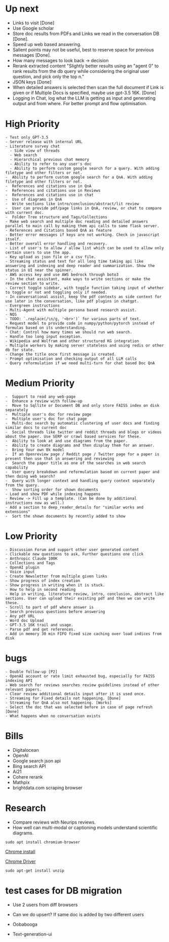 # Up next
- Links to visit [Done]
- Use Google scholar
- Store doc results from PDFs and Links we read in the conversation DB [Done].
- Speed up web based answering.
- Salient points may not be useful, best to reserve space for previous messages [Done].
- How many messages to look back -> decision
- Rerank extracted content "Slightly better results using an "agent 0" to rank results from the db query while considering the original user question, and pick only the top n."
- JSON keys [Done]
- When detailed answers is selected then scan the full document if Link is given or if Multiple Docs is specified, maybe use gpt-3.5 16K. [Done]
- Logging in Chat, log what the LLM is getting as input and generating output and from where. For better prompt and flow optimisation.

# High Priority
    - Test only GPT-3.5
    - Server release with internal URL
    - Literature survey chat
      - Side view of threads
      - Web search
      - Hierarchical previous chat memory
      - Ability to refer to any user's doc
      - Ability to perform custom google search for a query. With adding filetype and other filters or not.
    -  Ability to perform custom google search for a QnA. With adding filetype and other filters or not.
    -  References and citations use in QnA
    -  References and citations use in Reviews
    -  References and citations use in chat
    -  Use of diagrams in QnA
    -  Write sections like intro/conclusion/abstract/lit review
    -  User can provide pdf/page links in QnA, review, or chat to compare with current doc.
    -  Folder Tree structure and Tags/Collections
    - Make web search and multiple doc reading and detailed answers parallel to main call by making them api calls to same flask server.
    - References and Citations based QnA as feature
    - Better error messages if keys are not working. Check in javascript itself.
    - Better overall error handling and recovery.
    - List of user's to allow / allow list which can be used to allow only certain users to use the app.
    - Key upload as json file or a csv file.
    - Streaming status and text for all long time taking api like answering and indexing and deep reader and summarization. Show the status in UI near the spinner.
    - AWS access key and use AWS bedrock through boto3
    - In the chat assistant, make ways to write sections or make the review section to write.
    - Correct toggle sidebar, with toggle function taking input of whether to toggle or not and toggling only if needed.
    - In conversational assist, keep the pdf contexts as side context for use later in the conversation, like pdf plugins in chatgpt.
    - Evergreen instructions
    - Multi-Agent with multiple persona based research assist.
    - NQS
    - TODO: `.replace(/\n/g, '<br>')` for various parts of text.
    - Request model to provide code in numpy/python/pytorch instead of formulas based on its understanding.
    - Chat: Control how many times we should run web search.
    - Handle too long input exception.
    - Wikipedia and Wolfram and other structured KG integration
    - Multiple workers by making server stateless and using redis or other db for state.
    - Change the title once first message is created.
    - Prompt optimisation and checking output of all LLM calls
    - Query reformulation if we need multi-turn for chat based Doc QnA
    
    

# Medium Priority
    -  Support to read any web-page
    -  Enhance a review with follow-up
    -  Move to Sqllite or Document DB and only store FAISS index on disk separately
    -  Multiple user's doc for review page
    -  Multiple user's doc for chat page
    -  Multi-doc search by automatic clustering of user docs and finding similar docs to current doc
    -  Social threads like twitter and reddit threads and blogs or videos about the paper. Use SERP or crawl based services for these.
    -  Ability to look at and use diagrams from the paper.
    -  Ability to create diagrams and then display them for an answer.
    -  Bring Your own 8k model
    -  If an Openreview page / Reddit page / Twitter page for a paper is present then use that in answering and reviewing
    -  Search the paper title as one of the searches in web search capability
    -  User query breakdown and reformulation based on current paper and then doing web search? 
    -  Query with longer context and handling query context separately from the query.
    -  Show sorting order for shown documents
    - Load and show PDF while indexing happens
    - Review -> Fill up a template. (Can be done by additional instructions now as well.)
    - Add a section to deep_reader_details for "similar works and extensions"
    -  Sort the shown documents by recently added to show


# Low Priority
    - Discussion Forum and support other user generated content
    - Clickable new questions to ask, Further questions one click
    - Anthropic Claude 100K 
    - Collections and Tags
    - OpenAI plugin
    - Voice input
    - Create Newsletter from multiple given links
    - Show progress of index creation
    - Show progress in writing when it is stuck.
    - How to help in second reading
    - Help in writing, literature review, intro, conclusion, abstract like sections. User can upload their existing pdf and then we can write these.
    - Scroll to part of pdf where answer is
    - Search previous questions before answering
    - Any pdf URL
    - Word doc Upload
    - GPT-3.5 16K trail and usage.
    - Parse pdf and get references.
    - Add in memory 30 min FIFO fixed size caching over load indices from disk
    
    
    


# bugs
    - Double follow-up [P2]
    - OpenAI account or rate limit exhausted bug, especially for FAISS indexing API
    - Web search for reviews searches review guidelines instead of other relevant papers.
    - Clear review additional details input after it is used once.
    - Streaming for Fixed details not happening. [Done]
    - Streaming for QnA also not happening. [Works]
    - Select the doc that was selected before in case of page refresh [Done]
    - What happens when no conversation exists

# Bills
- Digitalocean
- OpenAI
- Google search json api
- Bing search API
- Ai21
- Cohere rerank
- Mathpix
- brightdata.com scraping browser

# Research 
- Compare reviews with Neurips reviews.
- How well can multi-modal or captioning models understand scientific diagrams.

`sudo apt install chromium-browser`

[Chrome install](https://www.wikihow.com/Install-Google-Chrome-Using-Terminal-on-Linux)

[Chrome Driver](https://chromedriver.chromium.org/downloads)

`sudo apt-get install unzip`

# test cases for DB migration
  - Use 2 users from diff browsers
  - Can we do upsert? If same doc is added by two different users



- Oobabooga
- Text-generation-ui